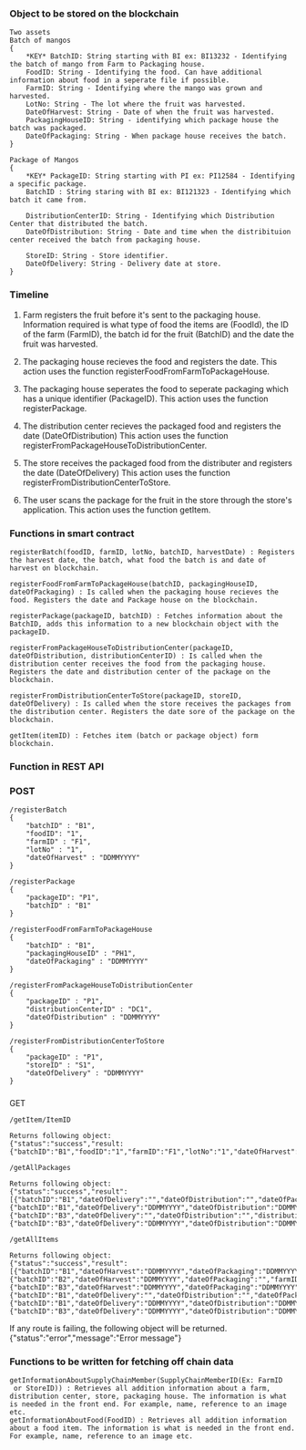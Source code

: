 ### Object to be stored on the blockchain
```
Two assets 
Batch of mangos
{
    *KEY* BatchID: String starting with BI ex: BI13232 - Identifying the batch of mango from Farm to Packaging house.
    FoodID: String - Identifying the food. Can have additional information about food in a seperate file if possible.
    FarmID: String - Identifying where the mango was grown and harvested.
    LotNo: String - The lot where the fruit was harvested.
    DateOfHarvest: String - Date of when the fruit was harvested.
    PackagingHouseID: String - identifying which package house the batch was packaged.
    DateOfPackaging: String - When package house receives the batch.
}

Package of Mangos
{
    *KEY* PackageID: String starting with PI ex: PI12584 - Identifying a specific package.
    BatchID : String staring with BI ex: BI121323 - Identifying which batch it came from.
    
    DistributionCenterID: String - Identifying which Distribution Center that distributed the batch.
    DateOfDistribution: String - Date and time when the distribituion center received the batch from packaging house.

    StoreID: String - Store identifier.
	DateOfDelivery: String - Delivery date at store.
}
```

### Timeline
1. Farm registers the fruit before it's sent to the packaging house. Information required is what type of food the items are (FoodId), the ID of the farm (FarmID), the batch id for the fruit (BatchID) and the date the fruit was harvested.

2. The packaging house recieves the food and registers the date. This action uses the function registerFoodFromFarmToPackageHouse.

3. The packaging house seperates the food to seperate packaging which has a unique identifier (PackageID). 
This action uses the function registerPackage.

4. The distribution center recieves the packaged food and registers the date (DateOfDistribution)
This action uses the function registerFromPackageHouseToDistributionCenter.

5. The store receives the packaged food from the distributer and registers the date (DateOfDelivery)
This action uses the function registerFromDistributionCenterToStore.

6.  The user scans the package for the fruit in the store through the store's application. This action uses the function getItem.

###  Functions in smart contract
```
registerBatch(foodID, farmID, lotNo, batchID, harvestDate) : Registers the harvest date, the batch, what food the batch is and date of harvest on blockchain.

registerFoodFromFarmToPackageHouse(batchID, packagingHouseID, dateOfPackaging) : Is called when the packaging house recieves the food. Registers the date and Package house on the blockchain.

registerPackage(packageID, batchID) : Fetches information about the BatchID, adds this information to a new blockchain object with the packageID.

registerFromPackageHouseToDistributionCenter(packageID, dateOfDistribution, distributionCenterID) : Is called when the distribution center receives the food from the packaging house. Registers the date and distribution center of the package on the blockchain.

registerFromDistributionCenterToStore(packageID, storeID, dateOfDelivery) : Is called when the store receives the packages from the distribution center. Registers the date sore of the package on the blockchain.

getItem(itemID) : Fetches item (batch or package object) form blockchain.
```

### Function in REST API

### POST
```
/registerBatch 
{ 
	"batchID" : "B1", 
	"foodID": "1",
	"farmID" : "F1",
	"lotNo" : "1",
	"dateOfHarvest" : "DDMMYYYY"
}
```

```
/registerPackage 
{ 
	"packageID": "P1",
	"batchID" : "B1"
}
```

```
/registerFoodFromFarmToPackageHouse 
{ 
	"batchID" : "B1",
	"packagingHouseID" : "PH1",
	"dateOfPackaging" : "DDMMYYYY"
}
```

```
/registerFromPackageHouseToDistributionCenter 
{ 
	"packageID" : "P1",
	"distributionCenterID" : "DC1",
	"dateOfDistribution" : "DDMMYYYY"
}
```

```
/registerFromDistributionCenterToStore 
{ 
	"packageID" : "P1",
	"storeID" : "S1",
	"dateOfDelivery" : "DDMMYYYY"
}
```

###
GET
```
/getItem/ItemID  

Returns following object:
{"status":"success","result:{"batchID":"B1","foodID":"1","farmID":"F1","lotNo":"1","dateOfHarvest":"DDMMYYYY","packagingHouseID":"","dateOfPackaging":""}}
```

```
/getAllPackages  

Returns following object:
{"status":"success","result":[{"batchID":"B1","dateOfDelivery":"","dateOfDistribution":"","dateOfPackaging":"DDMMYYYY","distributionCenterID":"","packageID":"B5","packagingHouseID":"PH1","storeID":""},{"batchID":"B1","dateOfDelivery":"DDMMYYYY","dateOfDistribution":"DDMMYYYY","distributionCenterID":"DC1","packageID":"P1","storeID":"S1"},{"batchID":"B3","dateOfDelivery":"","dateOfDistribution":"","distributionCenterID":"","packageID":"P11113","storeID":""},{"batchID":"B3","dateOfDelivery":"DDMMYYYY","dateOfDistribution":"DDMMYYYY","distributionCenterID":"DC3","packageID":"P3","storeID":"S3"}]}
```

```
/getAllItems 

Returns following object:
{"status":"success","result":[{"batchID":"B1","dateOfHarvest":"DDMMYYYY","dateOfPackaging":"DDMMYYYY","farmID":"F1","foodID":"1","lotNo":"1","packagingHouseID":"PH1"},{"batchID":"B2","dateOfHarvest":"DDMMYYYY","dateOfPackaging":"","farmID":"F1","foodID":"1","lotNo":"1","packagingHouseID":""},{"batchID":"B3","dateOfHarvest":"DDMMYYYY","dateOfPackaging":"DDMMYYYY","farmID":"F1","foodID":"1","lotNo":"1","packagingHouseID":"PH1"},{"batchID":"B1","dateOfDelivery":"","dateOfDistribution":"","dateOfPackaging":"DDMMYYYY","distributionCenterID":"","packageID":"B5","packagingHouseID":"PH1","storeID":""},{"batchID":"B1","dateOfDelivery":"DDMMYYYY","dateOfDistribution":"DDMMYYYY","distributionCenterID":"DC1","packageID":"P1","storeID":"S1"},{"batchID":"B3","dateOfDelivery":"DDMMYYYY","dateOfDistribution":"DDMMYYYY","distributionCenterID":"DC3","packageID":"P3","storeID":"S3"}]}
```

If any route is failing, the following object will be returned.
{"status":"error","message":"Error message"}

### Functions to be written for fetching off chain data
```
getInformationAboutSupplyChainMember(SupplyChainMemberID(Ex: FarmID
 or StoreID)) : Retrieves all addition information about a farm, distribution center, store, packaging house. The information is what is needed in the front end. For example, name, reference to an image etc.
getInformationAboutFood(FoodID) : Retrieves all addition information about a food item. The information is what is needed in the front end. For example, name, reference to an image etc.
```
